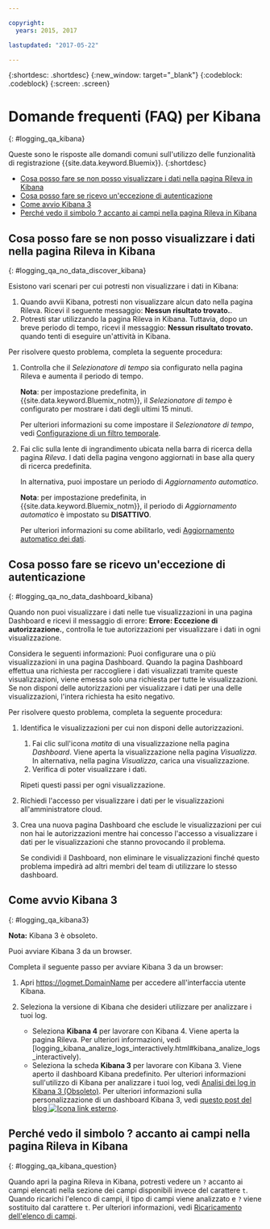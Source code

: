 ```yaml
---

copyright:
  years: 2015, 2017

lastupdated: "2017-05-22"

---
```



{:shortdesc: .shortdesc}
{:new_window: target="_blank"}
{:codeblock: .codeblock}
{:screen: .screen}


# Domande frequenti (FAQ) per Kibana
{: #logging_qa_kibana}

Queste sono le risposte alle domandi comuni sull'utilizzo delle funzionalità di registrazione {{site.data.keyword.Bluemix}}. {:shortdesc}

* [Cosa posso fare se non posso visualizzare i dati nella pagina Rileva in Kibana ](logging_qa_kibana.html#logging_qa_no_data_discover_kibana)
* [Cosa posso fare se ricevo un'eccezione di autenticazione ](logging_qa_kibana.html#logging_qa_no_data_dashboard_kibana)
* [Come avvio Kibana 3](logging_qa_kibana.html#logging_qa_kibana3)
* [Perché vedo il simbolo ? accanto ai campi nella pagina Rileva in Kibana](logging_qa_kibana.html#logging_qa_kibana_question)

## Cosa posso fare se non posso visualizzare i dati nella pagina Rileva in Kibana
{: #logging_qa_no_data_discover_kibana}

Esistono vari scenari per cui potresti non visualizzare i dati in Kibana:

1. Quando avvii Kibana, potresti non visualizzare alcun dato nella pagina Rileva. Ricevi il seguente messaggio: **Nessun risultato trovato.**. 
2. Potresti star utilizzando la pagina Rileva in Kibana. Tuttavia, dopo un breve periodo di tempo, ricevi il messaggio: **Nessun risultato trovato.** quando tenti di eseguire un'attività in Kibana.

Per risolvere questo problema, completa la seguente procedura:

1. Controlla che il *Selezionatore di tempo* sia configurato nella pagina Rileva e aumenta il periodo di tempo. 

    **Nota**: per impostazione predefinita, in {{site.data.keyword.Bluemix_notm}}, il *Selezionatore di tempo* è configurato per mostrare i dati degli ultimi 15 minuti.

    Per ulteriori informazioni su come impostare il *Selezionatore di tempo*, vedi [Configurazione di un filtro temporale](../kibana4/k4_filter_logs.html#set_time_filter).
       
2. Fai clic sulla lente di ingrandimento ubicata nella barra di ricerca della pagina *Rileva*. I dati della pagina vengono aggiornati in base alla query di ricerca predefinita.

    In alternativa, puoi impostare un periodo di *Aggiornamento automatico*.

    **Nota**: per impostazione predefinita, in {{site.data.keyword.Bluemix_notm}}, il periodo di *Aggiornamento automatico* è impostato su **DISATTIVO**.
    
    Per ulteriori informazioni su come abilitarlo, vedi [Aggiornamento automatico dei dati](../kibana4/logging_kibana_analize_logs_interactively.html#kibana_discover_view_refresh_interval).



## Cosa posso fare se ricevo un'eccezione di autenticazione
{: #logging_qa_no_data_dashboard_kibana}

Quando non puoi visualizzare i dati nelle tue visualizzazioni in una pagina Dashboard e ricevi il messaggio di errore: **Errore: Eccezione di autorizzazione.**, controlla le tue autorizzazioni per visualizzare i dati in ogni visualizzazione.

Considera le seguenti informazioni:
Puoi configurare una o più visualizzazioni in una pagina Dashboard. Quando la pagina Dashboard effettua una richiesta per raccogliere i dati visualizzati tramite queste visualizzazioni, viene emessa solo una richiesta per tutte le visualizzazioni. Se non disponi delle autorizzazioni per visualizzare i dati per una delle visualizzazioni, l'intera richiesta ha esito negativo.

Per risolvere questo problema, completa la seguente procedura:

1. Identifica le visualizzazioni per cui non disponi delle autorizzazioni.

    1. Fai clic sull'icona *matita* di una visualizzazione nella pagina *Dashboard*. Viene aperta la visualizzazione nella pagina *Visualizza*. In alternativa, nella pagina *Visualizza*, carica una visualizzazione. 
    2. Verifica di poter visualizzare i dati.
    
    Ripeti questi passi per ogni visualizzazione.

2. Richiedi l'accesso per visualizzare i dati per le visualizzazioni all'amministratore cloud.

3. Crea una nuova pagina Dashboard che esclude le visualizzazioni per cui non hai le autorizzazioni mentre hai concesso l'accesso a visualizzare i dati per le visualizzazioni che stanno provocando il problema. 

    Se condividi il Dashboard, non eliminare le visualizzazioni finché questo problema impedirà ad altri membri del team di utilizzare lo stesso dashboard.

## Come avvio Kibana 3
{: #logging_qa_kibana3}

**Nota:** Kibana 3 è obsoleto.

Puoi avviare Kibana 3 da un browser.

Completa il seguente passo per avviare Kibana 3 da un browser:

1. Apri [https://logmet.<span class="keyword" data-hd-keyref="DomainName">DomainName</span>](https://logmet.{DomainName}) per accedere all'interfaccia utente Kibana.
    
2. Seleziona la versione di Kibana che desideri utilizzare per analizzare i tuoi log.
    * Seleziona **Kibana 4** per lavorare con Kibana 4. Viene aperta la pagina Rileva. Per ulteriori informazioni, vedi [logging_kibana_analize_logs_interactively.html#kibana_analize_logs_interactively).
    * Seleziona la scheda **Kibana 3** per lavorare con Kibana 3. Viene aperto il dashboard Kibana predefinito. Per ulteriori informazioni sull'utilizzo di Kibana per analizzare i tuoi log, vedi [Analisi dei log in Kibana 3 (Obsoleto)](../logging_view_kibana3.html#analyzing_logs_Kibana3). Per ulteriori informazioni sulla personalizzazione di un dashboard Kibana 3, vedi [questo post del blog ![Icona link esterno](../../../icons/launch-glyph.svg "Icona link esterno")](https://www.ibm.com/blogs/bluemix/2015/09/creating-custom-kibana-dashboard-in-bluemix/).
     

## Perché vedo il simbolo ? accanto ai campi nella pagina Rileva in Kibana
{: #logging_qa_kibana_question}

Quando apri la pagina Rileva in Kibana, potresti vedere un `?` accanto ai campi elencati nella sezione dei campi disponibili invece del carattere `t`. Quando ricarichi l'elenco di campi, il tipo di campi viene analizzato e `?` viene sostituito dal carattere `t`. Per ulteriori informazioni, vedi [Ricaricamento dell'elenco di campi](../kibana4/logging_kibana_analize_logs_interactively.html#kibana_discover_view_reload_fields).



